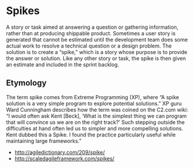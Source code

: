 # Spikes

A story or task aimed at answering a question or gathering information, rather than at producing shippable product. Sometimes a user story is generated that cannot be estimated until the development team does some actual work to resolve a technical question or a design problem. The solution is to create a “spike,” which is a story whose purpose is to provide the answer or solution. Like any other story or task, the spike is then given an estimate and included in the sprint backlog.

## Etymology

The term spike comes from Extreme Programming (XP), where “A spike solution is a very simple program to explore potential solutions.” XP guru Ward Cunningham describes how the term was coined on the C2.com wiki: “I would often ask Kent [Beck], ‘What is the simplest thing we can program that will convince us we are on the right track?’ Such stepping outside the difficulties at hand often led us to simpler and more compelling solutions. Kent dubbed this a Spike. I found the practice particularly useful while maintaining large frameworks.”

* http://agiledictionary.com/209/spike/
* http://scaledagileframework.com/spikes/
